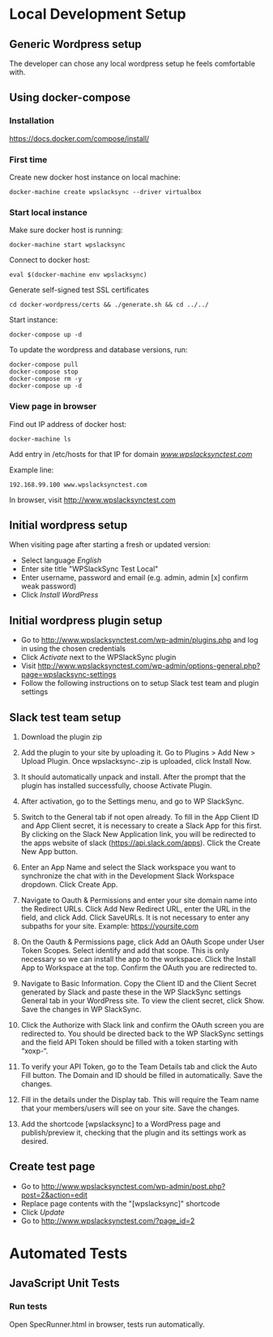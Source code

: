 # Local Development Setup

## Generic Wordpress setup

The developer can chose any local wordpress setup he feels comfortable with.

## Using docker-compose

### Installation

<https://docs.docker.com/compose/install/>

### First time

Create new docker host instance on local machine:

`docker-machine create wpslacksync --driver virtualbox`

### Start local instance

Make sure docker host is running:

`docker-machine start wpslacksync`

Connect to docker host:

`eval $(docker-machine env wpslacksync)`

Generate self-signed test SSL certificates

`cd docker-wordpress/certs && ./generate.sh && cd ../../`

Start instance:

`docker-compose up -d`

To update the wordpress and database versions, run:

```
docker-compose pull
docker-compose stop
docker-compose rm -y
docker-compose up -d
```

### View page in browser

Find out IP address of docker host:

`docker-machine ls`

Add entry in /etc/hosts for that IP for domain *www.wpslacksynctest.com*

Example line:

`192.168.99.100 www.wpslacksynctest.com`

In browser, visit <http://www.wpslacksynctest.com>

## Initial wordpress setup

When visiting page after starting a fresh or updated version:

* Select language *English*
* Enter site title "WPSlackSync Test Local"
* Enter username, password and email (e.g. admin, admin [x] confirm weak password)
* Click *Install WordPress*


## Initial wordpress plugin setup

* Go to <http://www.wpslacksynctest.com/wp-admin/plugins.php> and log in using the chosen credentials
* Click *Activate* next to the WPSlackSync plugin
* Visit <http://www.wpslacksynctest.com/wp-admin/options-general.php?page=wpslacksync-settings>
* Follow the following instructions on to setup Slack test team and plugin settings

## Slack test team setup

1. Download the plugin zip

2. Add the plugin to your site by uploading it. Go to Plugins > Add New > Upload Plugin. Once wpslacksync-<version>.zip is uploaded, click Install Now.

3. It should automatically unpack and install. After the prompt that the plugin has installed successfully, choose Activate Plugin.

4. After activation, go to the Settings menu, and go to WP SlackSync.

6. Switch to the General tab if not open already. To fill in the App Client ID and App Client secret, it is necessary to create a Slack App for this first. By clicking on the Slack New Application link, you will be redirected to the apps website of slack (https://api.slack.com/apps). Click the Create New App button.

7. Enter an App Name and select the Slack workspace you want to synchronize the chat with in the Development Slack Workspace dropdown. Click Create App.

8. Navigate to Oauth & Permissions and enter your site domain name into the Redirect URLs. Click Add New Redirect URL, enter the URL in the field, and click Add. Click SaveURLs. It is not necessary to enter any subpaths for your site. Example: https://yoursite.com

9. On the Oauth & Permissions page, click Add an OAuth Scope under User Token Scopes. Select identify and add that scope. This is only necessary so we can install the app to the workspace. Click the Install App to Workspace at the top. Confirm the OAuth you are redirected to.

10. Navigate to Basic Information. Copy the Client ID and the Client Secret generated by Slack and paste these in the WP SlackSync settings General tab in your WordPress site. To view the client secret, click Show. Save the changes in WP SlackSync.

11. Click the Authorize with Slack link and confirm the OAuth screen you are redirected to. You should be directed back to the WP SlackSync settings and the field API Token should be filled with a token starting with “xoxp-“.

12. To verify your API Token, go to the Team Details tab and click the Auto Fill button. The Domain and ID should be filled in automatically. Save the changes.

13. Fill in the details under the Display tab. This will require the Team name that your members/users will see on your site. Save the changes.

14. Add the shortcode [wpslacksync] to a WordPress page and publish/preview it, checking that the plugin and its settings work as desired.

## Create test page

* Go to <http://www.wpslacksynctest.com/wp-admin/post.php?post=2&action=edit>
* Replace page contents with the "[wpslacksync]" shortcode
* Click *Update*
* Go to <http://www.wpslacksynctest.com/?page_id=2>

# Automated Tests

## JavaScript Unit Tests

### Run tests

Open SpecRunner.html in browser, tests run automatically.
